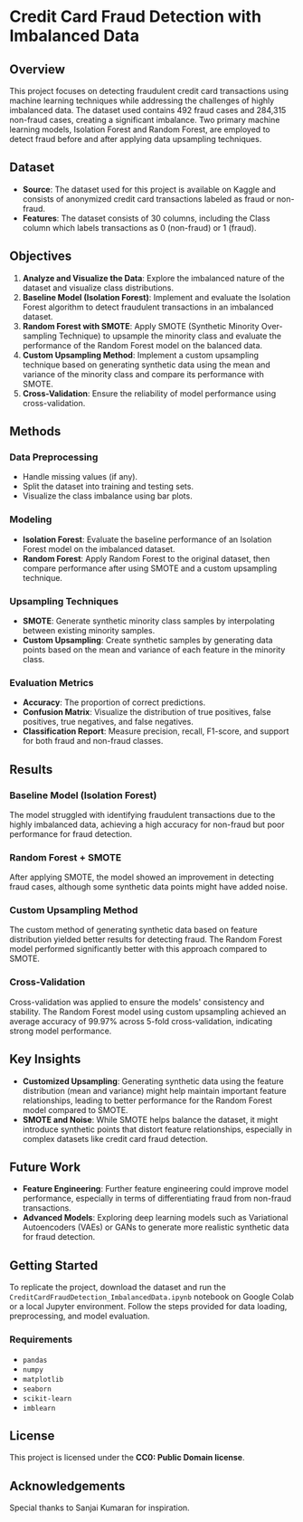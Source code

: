 # Credit Card Fraud Detection with Imbalanced Data

## Overview
This project focuses on detecting fraudulent credit card transactions using machine learning techniques while addressing the challenges of highly imbalanced data. The dataset used contains 492 fraud cases and 284,315 non-fraud cases, creating a significant imbalance. Two primary machine learning models, Isolation Forest and Random Forest, are employed to detect fraud before and after applying data upsampling techniques.

## Dataset
- **Source**: The dataset used for this project is available on Kaggle and consists of anonymized credit card transactions labeled as fraud or non-fraud.
- **Features**: The dataset consists of 30 columns, including the Class column which labels transactions as 0 (non-fraud) or 1 (fraud).

## Objectives
1. **Analyze and Visualize the Data**: Explore the imbalanced nature of the dataset and visualize class distributions.
2. **Baseline Model (Isolation Forest)**: Implement and evaluate the Isolation Forest algorithm to detect fraudulent transactions in an imbalanced dataset.
3. **Random Forest with SMOTE**: Apply SMOTE (Synthetic Minority Over-sampling Technique) to upsample the minority class and evaluate the performance of the Random Forest model on the balanced data.
4. **Custom Upsampling Method**: Implement a custom upsampling technique based on generating synthetic data using the mean and variance of the minority class and compare its performance with SMOTE.
5. **Cross-Validation**: Ensure the reliability of model performance using cross-validation.

## Methods

### Data Preprocessing
- Handle missing values (if any).
- Split the dataset into training and testing sets.
- Visualize the class imbalance using bar plots.

### Modeling
- **Isolation Forest**: Evaluate the baseline performance of an Isolation Forest model on the imbalanced dataset.
- **Random Forest**: Apply Random Forest to the original dataset, then compare performance after using SMOTE and a custom upsampling technique.

### Upsampling Techniques
- **SMOTE**: Generate synthetic minority class samples by interpolating between existing minority samples.
- **Custom Upsampling**: Create synthetic samples by generating data points based on the mean and variance of each feature in the minority class.

### Evaluation Metrics
- **Accuracy**: The proportion of correct predictions.
- **Confusion Matrix**: Visualize the distribution of true positives, false positives, true negatives, and false negatives.
- **Classification Report**: Measure precision, recall, F1-score, and support for both fraud and non-fraud classes.

## Results

### Baseline Model (Isolation Forest)
The model struggled with identifying fraudulent transactions due to the highly imbalanced data, achieving a high accuracy for non-fraud but poor performance for fraud detection.

### Random Forest + SMOTE
After applying SMOTE, the model showed an improvement in detecting fraud cases, although some synthetic data points might have added noise.

### Custom Upsampling Method
The custom method of generating synthetic data based on feature distribution yielded better results for detecting fraud. The Random Forest model performed significantly better with this approach compared to SMOTE.

### Cross-Validation
Cross-validation was applied to ensure the models' consistency and stability. The Random Forest model using custom upsampling achieved an average accuracy of 99.97% across 5-fold cross-validation, indicating strong model performance.

## Key Insights
- **Customized Upsampling**: Generating synthetic data using the feature distribution (mean and variance) might help maintain important feature relationships, leading to better performance for the Random Forest model compared to SMOTE.
- **SMOTE and Noise**: While SMOTE helps balance the dataset, it might introduce synthetic points that distort feature relationships, especially in complex datasets like credit card fraud detection.

## Future Work
- **Feature Engineering**: Further feature engineering could improve model performance, especially in terms of differentiating fraud from non-fraud transactions.
- **Advanced Models**: Exploring deep learning models such as Variational Autoencoders (VAEs) or GANs to generate more realistic synthetic data for fraud detection.

## Getting Started
To replicate the project, download the dataset and run the `CreditCardFraudDetection_ImbalancedData.ipynb` notebook on Google Colab or a local Jupyter environment. Follow the steps provided for data loading, preprocessing, and model evaluation.

### Requirements
- `pandas`
- `numpy`
- `matplotlib`
- `seaborn`
- `scikit-learn`
- `imblearn`

## License
This project is licensed under the **CC0: Public Domain license**.

## Acknowledgements
Special thanks to Sanjai Kumaran for inspiration.
